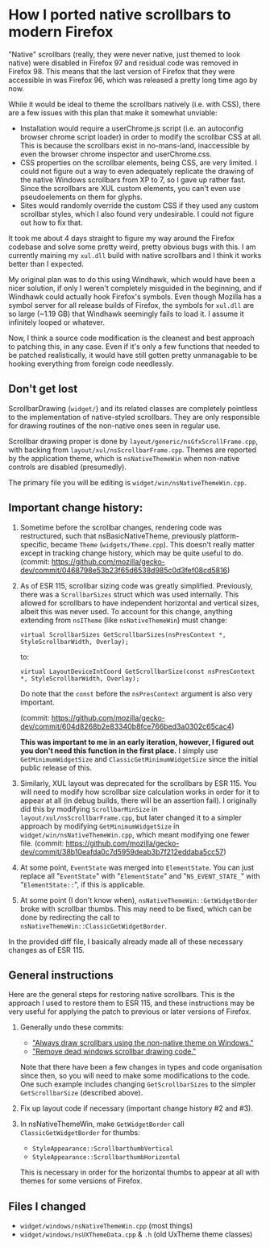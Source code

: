 # How I ported native scrollbars to modern Firefox

"Native" scrollbars (really, they were never native, just themed to look native) were disabled in Firefox 97 and residual code was removed in Firefox 98. This means that the last version of Firefox that they were accessible in was Firefox 96, which was released a pretty long time ago by now.

While it would be ideal to theme the scrollbars natively (i.e. with CSS), there are a few issues with this plan that make it somewhat unviable:

- Installation would require a userChrome.js script (i.e. an autoconfig browser chrome script loader) in order to modify the scrollbar CSS at all. This is because the scrollbars exist in no-mans-land, inaccessible by even the browser chrome inspector and userChrome.css.  
- CSS properties on the scrollbar elements, being CSS, are very limited. I could not figure out a way to even adequately replicate the drawing of the native Windows scrollbars from XP to 7, so I gave up rather fast. Since the scrollbars are XUL custom elements, you can't even use pseudoelements on them for glyphs.
- Sites would randomly override the custom CSS if they used any custom scrollbar styles, which I also found very undesirable. I could not figure out how to fix that.

It took me about 4 days straight to figure my way around the Firefox codebase and solve some pretty weird, pretty obvious bugs with this. I am currently maining my `xul.dll` build with native scrollbars and I think it works better than I expected.

My original plan was to do this using Windhawk, which would have been a nicer solution, if only I weren't completely misguided in the beginning, and if Windhawk could actually hook Firefox's symbols. Even though Mozilla has a symbol server for all release builds of Firefox, the symbols for `xul.dll` are so large (~1.19 GB) that Windhawk seemingly fails to load it. I assume it infinitely looped or whatever.

Now, I think a source code modification is the cleanest and best approach to patching this, in any case. Even if it's only a few functions that needed to be patched realistically, it would have still gotten pretty unmanagable to be hooking everything from foreign code needlessly.

## Don't get lost

ScrollbarDrawing (`widget/`) and its related classes are completely pointless to the implementation of native-styled scrollbars. They are
only responsible for drawing routines of the non-native ones seen in regular use.

Scrollbar drawing proper is done by `layout/generic/nsGfxScrollFrame.cpp`, with backing from `layout/xul/nsScrollbarFrame.cpp`. Themes
are reported by the application theme, which is `nsNativeThemeWin` when non-native controls are disabled (presumedly).

The primary file you will be editing is `widget/win/nsNativeThemeWin.cpp`.

## Important change history:

1. Sometime before the scrollbar changes, rendering code was restructured, such that
nsBasicNativeTheme, previously platform-specific, became `Theme` (`widgets/Theme.cpp`).
This doesn't really matter except in tracking change history, which may be quite useful
to do. (commit: https://github.com/mozilla/gecko-dev/commit/0468798e53b23f65d6538d985c0d3fef08cd5816)

2. As of ESR 115, scrollbar sizing code was greatly simplified. Previously, there was a `ScrollbarSizes`
struct which was used internally. This allowed for scrollbars to have independent horizontal and
vertical sizes, albeit this was never used. To account for this change, anything extending from
`nsITheme` (like `nsNativeThemeWin`) must change:

    ```
    virtual ScrollbarSizes GetScrollbarSizes(nsPresContext *, StyleScrollbarWidth, Overlay);
    ```

    to:

    ```
    virtual LayoutDeviceIntCoord GetScrollbarSize(const nsPresContext *, StyleScrollbarWidth, Overlay);
    ```

    Do note that the `const` before the `nsPresContext` argument is also very important.

    (commit: https://github.com/mozilla/gecko-dev/commit/604d8268b2e83340b8fce766bed3a0302c65cac4)

    **This was important to me in an early iteration, however, I figured out you don't need this function in the first place.** I simply use `GetMinimumWidgetSize` and `ClassicGetMinimumWidgetSize` since the initial public release of this.

3. Similarly, XUL layout was deprecated for the scrollbars by ESR 115. You will need to modify how
scrollbar size calculation works in order for it to appear at all (in debug builds, there will be an assertion
fail). I originally did this by modifying `ScrollbarMinSize` in `layout/xul/nsScrollbarFrame.cpp`, but later changed it to a simpler approach by modifying
`GetMinimumWidgetSize` in `widget/win/nsNativeThemeWin.cpp`, which meant modifying one fewer file. (commit: https://github.com/mozilla/gecko-dev/commit/38b10eafda0c7d5959deab3b7f212eddaba5cc57)

4. At some point, `EventState` was merged into `ElementState`. You can just replace all "`EventState`" with
"`ElementState`" and "`NS_EVENT_STATE_`" with "`ElementState::`", if this is applicable.

5. At some point (I don't know when), `nsNativeThemeWin::GetWidgetBorder` broke with scrollbar thumbs. This may need to be fixed, which can be done by redirecting the call to `nsNativeThemeWin::ClassicGetWidgetBorder`.

In the provided diff file, I basically already made all of these necessary changes as of ESR 115.

## General instructions

Here are the general steps for restoring native scrollbars. This is the approach I used to restore them to ESR 115,
and these instructions may be very useful for applying the patch to previous or later versions of Firefox.


1. Generally undo these commits:
    - ["Always draw scrollbars using the non-native theme on Windows."](https://github.com/mozilla/gecko-dev/commit/36215bf43067b04058cc397a12ef78b4f864d2a6)
    - ["Remove dead windows scrollbar drawing code."](https://github.com/mozilla/gecko-dev/commit/98c3acf4c210d194f0e48f9d6e87813a002c390b)

    Note that there have been a few changes in types and code organisation since then, so you will need to make
    some modifications to the code. One such example includes changing `GetScrollbarSizes` to the simpler `GetScrollbarSize`
    (described above).

2. Fix up layout code if necessary (important change history #2 and #3).

3. In nsNativeThemeWin, make `GetWidgetBorder` call `ClassicGetWidgetBorder` for thumbs:
    - `StyleAppearance::ScrollbarthumbVertical`
    - `StyleAppearance::ScrollbarthumbHorizontal`
    
    This is necessary in order for the horizontal thumbs to appear at all with themes for some versions of Firefox.

## Files I changed

- `widget/windows/nsNativeThemeWin.cpp` (most things)
- `widget/windows/nsUXThemeData.cpp` & `.h` (old UxTheme theme classes)